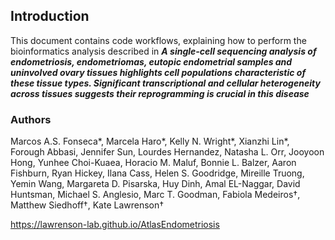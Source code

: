 ## Introduction
This document contains code workflows, explaining how to perform the bioinformatics analysis described in ***A single-cell sequencing analysis of endometriosis, endometriomas, eutopic endometrial samples and uninvolved ovary tissues highlights cell populations characteristic of these tissue types. Significant transcriptional and cellular heterogeneity across tissues suggests their reprogramming is crucial in this disease***

### Authors

Marcos A.S. Fonseca\*, Marcela Haro\*, Kelly N. Wright\*, Xianzhi Lin\*, Forough Abbasi, Jennifer Sun, Lourdes Hernandez, Natasha L. Orr, Jooyoon Hong, Yunhee Choi-Kuaea, Horacio M. Maluf, Bonnie L. Balzer, Aaron Fishburn, Ryan Hickey, Ilana Cass, Helen S. Goodridge, Mireille Truong, Yemin Wang, Margareta D. Pisarska, Huy Dinh, Amal EL-Naggar, David Huntsman, Michael S. Anglesio, Marc T. Goodman, Fabiola Medeiros†, Matthew Siedhoff†, Kate Lawrenson†


https://lawrenson-lab.github.io/AtlasEndometriosis

